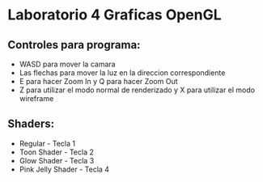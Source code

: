 # Laboratorio 4 Graficas OpenGL  
## Controles para programa:  
- WASD para mover la camara  
- Las flechas para mover la luz en la direccion correspondiente  
- E para hacer Zoom In y Q para hacer Zoom Out  
- Z para utilizar el modo normal de renderizado y X para utilizar el modo wireframe  
## Shaders:  
- Regular - Tecla 1
- Toon Shader - Tecla 2
- Glow Shader - Tecla 3
- Pink Jelly Shader - Tecla 4
